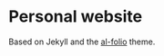 # Personal website
Based on Jekyll and the [al-folio](https://github.com/alshedivat/al-folio) theme.